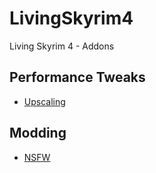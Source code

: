 # LivingSkyrim4
Living Skyrim 4 - Addons


## Performance Tweaks
- [Upscaling](https://github.com/GamingConsultant/LivingSkyrim4/blob/main/Guides/Upscaling.md)

## Modding
- [NSFW](https://github.com/GamingConsultant/LivingSkyrim4/blob/main/Guides/NSFW.md)

